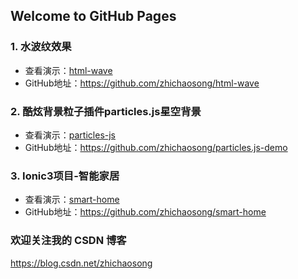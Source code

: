 ## Welcome to GitHub Pages

### 1. 水波纹效果
 - 查看演示：<a href="https://zhichaosong.github.io/html-wave">html-wave</a>
 - GitHub地址：<a href="https://github.com/zhichaosong/html-wave">https://github.com/zhichaosong/html-wave</a>

### 2. 酷炫背景粒子插件particles.js星空背景
 - 查看演示：<a href="https://zhichaosong.github.io/particles-js">particles-js</a>
 - GitHub地址：<a href="https://github.com/zhichaosong/particles.js-demo">https://github.com/zhichaosong/particles.js-demo</a>

### 3. Ionic3项目-智能家居
 - 查看演示：<a href="https://zhichaosong.github.io/smart-home/">smart-home</a>
 - GitHub地址：<a href="https://github.com/zhichaosong/smart-home">https://github.com/zhichaosong/smart-home</a>


### 欢迎关注我的 CSDN 博客
<a href="https://blog.csdn.net/zhichaosong">https://blog.csdn.net/zhichaosong</a>

